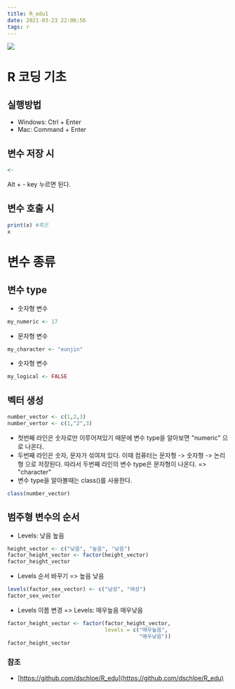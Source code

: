 ```yaml
---
title: R_edu1
date: 2021-03-23 22:06:56
tags: r
---
```

![](Images/sample.png)

# R 코딩 기초
## 실행방법
- Windows: Ctrl + Enter
- Mac: Command + Enter

## 변수 저장 시 
```r
<- 
```
Alt + - key 누르면 된다. 

## 변수 호출 시 
```r
print(x) #혹은
x 
```

# 변수 종류
## 변수 type
- 숫자형 변수 
```r 
my_numeric <- 17
```
- 문자형 변수 
```r 
my_character <- "eunjin"
```
- 숫자형 변수 
```r 
my_logical <- FALSE 
```
## 벡터 생성
```r 
number_vector <- c(1,2,3)
number_vertor <- c(1,"2",3)
```
- 첫번째 라인은 숫자로만 이루어져있기 때문에 변수 type을 알아보면 "numeric" 으로 나온다. 
- 두번째 라인은 숫자, 문자가 섞여져 있다.
이때 컴퓨터는 문자형 -> 숫자형 -> 논리형 으로 저장된다. 
따라서 두번째 라인의 변수 type은 문자형이 나온다. => "character"
- 변수 type을 알아볼때는 class()를 사용한다.
```r 
class(number_vector)
```

## 범주형 변수의 순서
- Levels: 낮음 높음
```r
height_vector <- c("낮음", "높음", "낮음")
factor_height_vector <- factor(height_vector)
factor_height_vector
```
- Levels 순서 바꾸기 => 높음 낮음
```r
levels(factor_sex_vector) <- c("남성", "여성")
factor_sex_vector
```
- Levels 이름 변경 => Levels: 매우높음 매우낮음
```r
factor_height_vector <- factor(factor_height_vector,
                               levels = c("매우높음",
                                          "매우낮음"))
factor_height_vector
```

### 참조
- [https://github.com/dschloe/R_edu](https://github.com/dschloe/R_edu)